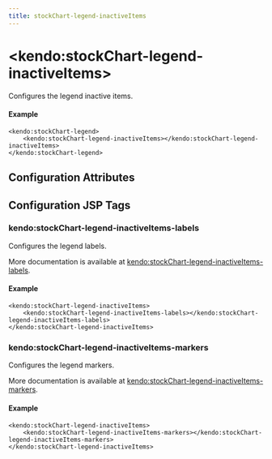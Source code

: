 ```yaml
---
title: stockChart-legend-inactiveItems
---
```


# \<kendo:stockChart-legend-inactiveItems\>

Configures the legend inactive items.

#### Example
    <kendo:stockChart-legend>
        <kendo:stockChart-legend-inactiveItems></kendo:stockChart-legend-inactiveItems>
    </kendo:stockChart-legend>

## Configuration Attributes


##  Configuration JSP Tags

### kendo:stockChart-legend-inactiveItems-labels

Configures the legend labels.

More documentation is available at [kendo:stockChart-legend-inactiveItems-labels](/kendo-ui/api/wrappers/jsp/stockchart/legend-inactiveitems-labels).

#### Example

    <kendo:stockChart-legend-inactiveItems>
        <kendo:stockChart-legend-inactiveItems-labels></kendo:stockChart-legend-inactiveItems-labels>
    </kendo:stockChart-legend-inactiveItems>

### kendo:stockChart-legend-inactiveItems-markers

Configures the legend markers.

More documentation is available at [kendo:stockChart-legend-inactiveItems-markers](/kendo-ui/api/wrappers/jsp/stockchart/legend-inactiveitems-markers).

#### Example

    <kendo:stockChart-legend-inactiveItems>
        <kendo:stockChart-legend-inactiveItems-markers></kendo:stockChart-legend-inactiveItems-markers>
    </kendo:stockChart-legend-inactiveItems>

